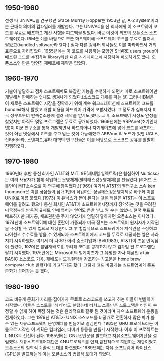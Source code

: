 ## 1950-1960

전쟁 때 UNIVAC을 연구했던 Grace Murray Hopper는 1953년 말, A-2 system이라는 근대적 의미의 컴파일러를 개발한다. 그는 UNIVAC을 산 회사에게 이 소프트웨어 코드를 무료로 배포하고 개선 사항을 피드백을 받았다. 바로 이것이 최초의 오픈소스 소프트웨어였다. IBM은 이를 바탕으로 모든 하드웨어에 소프트웨어 코드를 무료로 딸려서 팔았고\(bundled software라 한다.\) 점차 다른 컴퓨터 회사들도 이를 따라하면서 거의 표준으로 자리잡았다. 1955년에는 이 코드를 사용하는 모임인 SHARE users group이 배포된 코드를 수집하여 library화한 다음 자기테이프에 저장하여 배포하기도 했다. 오픈소스인 만큼 당연히 재배포에 제약은 없었다.

## 1960-1970

기술이 발달하고 점차 소프트웨어도 복잡한 기능을 수행하게 되면서 따로 소프트웨어만 개발해서 판매하는 업체도 생겨나게 되었다.\(소스코드 자체를 파는 것\) 그러나 IBM은 이 새로운 소프트웨어 시장을 장악하기 위해 계속 워크스테이션에 소프트웨어 코드를 bundled해서 팔았고 개발 비용을 하드웨어 가격에 포함시켰다. 그 정도가 심해지자 미국 정부로부터 반독점소송에 걸려 제약을 받기도 했다. 그 후 소프트웨어 시장도 안정을 찾았지만 아직도 몇몇 프로그램은 무료로 공개되었다. 1969년에는 ARPAnet\(초기인터넷\)이 미군 연구소를 통해 개발되면서 하드웨어나 자기테이프에 넣어 코드를 배포하는 것이 아닌 넷상에서 코드를 주고 받는 것이 가능해졌고 ARPAnet의 노드가 있던 UCLA, 산타바바라, 스탠퍼드,유타 대학의 연구진들은 이를 바탕으로 소스코드 공유를 활발히 진행하였다.

## 1970-1980

1960년대 후반 통신 회사인 AT&T와 MIT, GE\(제네럴 일렉트릭\)은 협심하여 Multics라는 여러 사용자가 함께 작업하는 운영체제\(멀티태스킹운영체제\)를 만들었다.\(리처드 스톨먼이 MIT소속으로 이 연구에 참여했다.\)\(1969\) 여기서 AT&T의 벨연구소 소속 ken thompson은 이를 심심풀이 삼아 1인이 작업하는 싱글태스킹운영체제로 바꾸어 이를 UNIX로 이름 붙였다.\(1973\) 이 유닉스가 돈이 된다는 것을 깨달은 AT&T는 이 소프트웨어를 팔려고 했으나 통신 회사인 AT&T가 소프트웨어시장까지 장악하는 것을 우려한 미국정부의 반독점 규제로 인해 특허는 얻어도 돈을 받고 팔 수는 없었다. 결국 무료로 배포하지만 재가공, 배포권한은 주지 않았기에 엄밀히 말하자면 오픈소스는 아니었다. 1974년에 소프트웨어에 대한 혼란이 가중되자 미국 정부는 소프트웨어 원저자가 저작권을 주장할 수 있게 법으로 재정한다. 그 후 합법적으로 소프트웨어에 저작권을 주장하고 라이선스 수수료를 받을 수 있게되자 소프트웨어에서 코드를 무료로 제공하는 일은 사라지기 시작하였다. 여기서 더 나아가 어려 중소기업과 IBM\(1983\), AT&T\(이 즈음 반독점이 풀렸다, 1979\)은 불법재배포를 우려해 코드를 공개하지 않고 컴파일 된 프로그램만 팔기 시작했다. 1976년에는 Microsoft의 빌게이츠가 그 유명한 자사 제품인 altair BASIC 소스코드 가공, 재배포는 도둑질임을 강조하는 기고문을 home brew computer club 발행지에 기고하기도 했다. 그렇게 코드 비공개는 소프트업계의 준표준화가 되어가는 듯 했다.

## 1980-1990

코드 비공개 문화가 자리를 잡아가자 무료로 소스코드를 쓰고자 하는 이들이 반발하기 시작했다. 이들은 스스로를 ‘헤커’라도 불렸는데 리처드 스톨만은 프로그램을 타인이 수정할 수 없게 하여 독점 하는 것은 윤리적으로 잘못 된 것이라며 자유 소프트웨어 운동을 전개하였다. 그는 1979년 AT&T가 UNIX 소스코드를 비공개로 전환하자 많은 이가 쓸 수 있는 자유소프트웨어 운영체제를 만들기로 결심한다. 1983년 GNU 프로젝트라는 이름으로 시작한 이 계획은 컴파일러, 디버거 등등을 만들기 시작했다. 이후 이 프로젝트는 LINUX의 전신이 된다. 1985년에는 GNU선언문을 발표하고 자유소프트웨어재단을 설립했다. 자유소프트웨어재단은 GNU프로젝트를 인적,금전적으로 지원하는 재단이었고 오픈소스의 철학적 기술적 토대를 마련했다. 1989년에는 자유 소프트웨어 라이선스\(GPL\)을 발표하는데 이는 오픈소스의 법률적 토대가 되었다.
